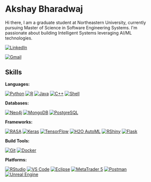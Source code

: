 # Akshay Bharadwaj

Hi there,
I am a graduate student at Northeastern University, currently pursuing Master of Science in Software Engineering Systems. I'm passionate about building Intelligent Systems leveraging AI/ML technologies.

[![LinkedIn](https://img.shields.io/badge/-LinkedIn-0077B5?style=flat&logo=linkedin&logoColor=white)](https://www.linkedin.com/in/akshay-bharadwaj-k-h/)

[![Gmail](https://img.shields.io/badge/-akshaybharadwaj456%40gmail.com-red?style=flat&logo=gmail&logoColor=white)](mailto:akshaybharadwaj456@gmail.com)

## Skills 

**Languages:**   

[![Python](https://img.shields.io/badge/Python-3776AB?style=flat&logo=python&logoColor=white)](https://www.python.org/)
[![R](https://img.shields.io/badge/R-276DC3?style=flat&logo=r&logoColor=white)](https://www.r-project.org/)
[![Java](https://img.shields.io/badge/Java-007396?style=flat&logo=java&logoColor=white)](https://www.java.com/)
[![C++](https://img.shields.io/badge/C%2B%2B-blue.svg)](https://en.wikipedia.org/wiki/C%2B%2B)
[![Shell](https://img.shields.io/badge/Shell-5391FE?style=flat&logo=gnu-bash&logoColor=white)](https://www.gnu.org/software/bash/)

**Databases:**    

[![Neo4j](https://img.shields.io/badge/Neo4j-008CC1?style=flat&logo=neo4j&logoColor=white)](https://neo4j.com/)
[![MongoDB](https://img.shields.io/badge/MongoDB-47A248?style=flat&logo=mongodb&logoColor=white)](https://www.mongodb.com/)
[![PostgreSQL](https://img.shields.io/badge/PostgreSQL-4169E1?style=flat&logo=postgresql&logoColor=white)](https://www.postgresql.org/)

**Frameworks:**  

[![RASA](https://img.shields.io/badge/RASA-1A1A1A?style=flat&logo=RASA&logoColor=white)](https://rasa.com/)
[![Keras](https://img.shields.io/badge/Keras-D00000?style=flat&logo=keras&logoColor=white)](https://keras.io/)
[![TensorFlow](https://img.shields.io/badge/-TensorFlow-FF6F00?logo=tensorflow&style=flat-square)](https://www.tensorflow.org/)
[![H2O AutoML](https://img.shields.io/badge/H2O%20AutoML-00AEEF?style=flat&logo=h2o.ai&logoColor=white)](https://www.h2o.ai/)
[![RShiny](https://img.shields.io/badge/RShiny-006699?style=flat&logo=R&logoColor=white)](https://shiny.rstudio.com/)
[![Flask](https://img.shields.io/badge/Flask-000000?style=flat&logo=flask&logoColor=white)](https://flask.palletsprojects.com/en/2.1.x/)

**Build Tools:**   

[![Git](https://img.shields.io/badge/Git-F05032?style=flat&logo=git&logoColor=white)](https://git-scm.com/)
[![Docker](https://img.shields.io/badge/Docker-2496ED?style=flat&logo=docker&logoColor=white)](https://www.docker.com/)


**Platforms:**      

[![RStudio](https://img.shields.io/badge/RStudio-75AADB?style=flat&logo=rstudio&logoColor=white)](https://rstudio.com/)
[![VS Code](https://img.shields.io/badge/VS%20Code-007ACC?style=flat&logo=visual-studio-code&logoColor=white)](https://code.visualstudio.com/)
[![Eclipse](https://img.shields.io/badge/Eclipse-2C2255?style=flat&logo=eclipse&logoColor=white)](https://www.eclipse.org/)
[![MetaTrader 5](https://img.shields.io/badge/MetaTrader%205-00A3E0?style=flat&logo=metaquotes&logoColor=white)](https://www.metatrader5.com/)
[![Postman](https://img.shields.io/badge/Postman-FF6C37?style=flat&logo=postman&logoColor=white)](https://www.postman.com/)
[![Unreal Engine](https://img.shields.io/badge/Unreal%20Engine-313131?style=flat&logo=unreal-engine&logoColor=white)](https://www.unrealengine.com/)


